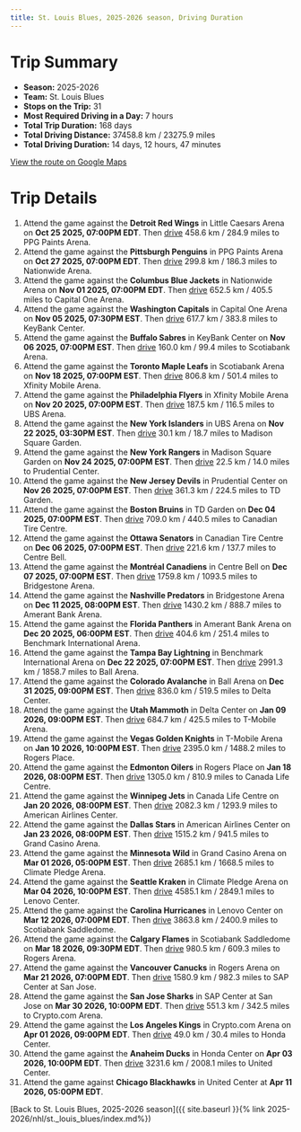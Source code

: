 ```yaml
---
title: St. Louis Blues, 2025-2026 season, Driving Duration
---
```


# Trip Summary
- **Season:** 2025-2026
- **Team:** St. Louis Blues
- **Stops on the Trip:** 31
- **Most Required Driving in a Day:** 7 hours
- **Total Trip Duration:** 168 days
- **Total Driving Distance:** 37458.8 km / 23275.9 miles
- **Total Driving Duration:** 14 days, 12 hours, 47 minutes

[View the route on Google Maps](https://www.google.com/maps/dir/Little+Caesars+Arena+Detroit/PPG+Paints+Arena+Pittsburgh/Nationwide+Arena+Columbus/Capital+One+Arena+Washington/KeyBank+Center+Buffalo/Scotiabank+Arena+Toronto/Xfinity+Mobile+Arena+Philadelphia/UBS+Arena+New+York/Madison+Square+Garden+New+York/Prudential+Center+New+Jersey/TD+Garden+Boston/Canadian+Tire+Centre+Ottawa/Centre+Bell+Montréal/Bridgestone+Arena+Nashville/Amerant+Bank+Arena+Florida/Benchmark+International+Arena+Tampa+Bay/Ball+Arena+Colorado/Delta+Center+Utah/T-Mobile+Arena+Vegas/Rogers+Place+Edmonton/Canada+Life+Centre+Winnipeg/American+Airlines+Center+Dallas/Grand+Casino+Arena+Minnesota/Climate+Pledge+Arena+Seattle/Lenovo+Center+Carolina/Scotiabank+Saddledome+Calgary/Rogers+Arena+Vancouver/SAP+Center+at+San+Jose+San+Jose/Crypto.com+Arena+Los+Angeles/Honda+Center+Anaheim/United+Center+Chicago)

# Trip Details
1. Attend the game against the **Detroit Red Wings** in Little Caesars Arena on **Oct 25 2025, 07:00PM EDT**. Then [drive](https://www.google.com/maps/dir/Little+Caesars+Arena+Detroit/PPG+Paints+Arena+Pittsburgh) 458.6 km / 284.9 miles to PPG Paints Arena.
2. Attend the game against the **Pittsburgh Penguins** in PPG Paints Arena on **Oct 27 2025, 07:00PM EDT**. Then [drive](https://www.google.com/maps/dir/PPG+Paints+Arena+Pittsburgh/Nationwide+Arena+Columbus) 299.8 km / 186.3 miles to Nationwide Arena.
3. Attend the game against the **Columbus Blue Jackets** in Nationwide Arena on **Nov 01 2025, 07:00PM EDT**. Then [drive](https://www.google.com/maps/dir/Nationwide+Arena+Columbus/Capital+One+Arena+Washington) 652.5 km / 405.5 miles to Capital One Arena.
4. Attend the game against the **Washington Capitals** in Capital One Arena on **Nov 05 2025, 07:30PM EST**. Then [drive](https://www.google.com/maps/dir/Capital+One+Arena+Washington/KeyBank+Center+Buffalo) 617.7 km / 383.8 miles to KeyBank Center.
5. Attend the game against the **Buffalo Sabres** in KeyBank Center on **Nov 06 2025, 07:00PM EST**. Then [drive](https://www.google.com/maps/dir/KeyBank+Center+Buffalo/Scotiabank+Arena+Toronto) 160.0 km / 99.4 miles to Scotiabank Arena.
6. Attend the game against the **Toronto Maple Leafs** in Scotiabank Arena on **Nov 18 2025, 07:00PM EST**. Then [drive](https://www.google.com/maps/dir/Scotiabank+Arena+Toronto/Xfinity+Mobile+Arena+Philadelphia) 806.8 km / 501.4 miles to Xfinity Mobile Arena.
7. Attend the game against the **Philadelphia Flyers** in Xfinity Mobile Arena on **Nov 20 2025, 07:00PM EST**. Then [drive](https://www.google.com/maps/dir/Xfinity+Mobile+Arena+Philadelphia/UBS+Arena+New+York) 187.5 km / 116.5 miles to UBS Arena.
8. Attend the game against the **New York Islanders** in UBS Arena on **Nov 22 2025, 03:30PM EST**. Then [drive](https://www.google.com/maps/dir/UBS+Arena+New+York/Madison+Square+Garden+New+York) 30.1 km / 18.7 miles to Madison Square Garden.
9. Attend the game against the **New York Rangers** in Madison Square Garden on **Nov 24 2025, 07:00PM EST**. Then [drive](https://www.google.com/maps/dir/Madison+Square+Garden+New+York/Prudential+Center+New+Jersey) 22.5 km / 14.0 miles to Prudential Center.
10. Attend the game against the **New Jersey Devils** in Prudential Center on **Nov 26 2025, 07:00PM EST**. Then [drive](https://www.google.com/maps/dir/Prudential+Center+New+Jersey/TD+Garden+Boston) 361.3 km / 224.5 miles to TD Garden.
11. Attend the game against the **Boston Bruins** in TD Garden on **Dec 04 2025, 07:00PM EST**. Then [drive](https://www.google.com/maps/dir/TD+Garden+Boston/Canadian+Tire+Centre+Ottawa) 709.0 km / 440.5 miles to Canadian Tire Centre.
12. Attend the game against the **Ottawa Senators** in Canadian Tire Centre on **Dec 06 2025, 07:00PM EST**. Then [drive](https://www.google.com/maps/dir/Canadian+Tire+Centre+Ottawa/Centre+Bell+Montréal) 221.6 km / 137.7 miles to Centre Bell.
13. Attend the game against the **Montréal Canadiens** in Centre Bell on **Dec 07 2025, 07:00PM EST**. Then [drive](https://www.google.com/maps/dir/Centre+Bell+Montréal/Bridgestone+Arena+Nashville) 1759.8 km / 1093.5 miles to Bridgestone Arena.
14. Attend the game against the **Nashville Predators** in Bridgestone Arena on **Dec 11 2025, 08:00PM EST**. Then [drive](https://www.google.com/maps/dir/Bridgestone+Arena+Nashville/Amerant+Bank+Arena+Florida) 1430.2 km / 888.7 miles to Amerant Bank Arena.
15. Attend the game against the **Florida Panthers** in Amerant Bank Arena on **Dec 20 2025, 06:00PM EST**. Then [drive](https://www.google.com/maps/dir/Amerant+Bank+Arena+Florida/Benchmark+International+Arena+Tampa+Bay) 404.6 km / 251.4 miles to Benchmark International Arena.
16. Attend the game against the **Tampa Bay Lightning** in Benchmark International Arena on **Dec 22 2025, 07:00PM EST**. Then [drive](https://www.google.com/maps/dir/Benchmark+International+Arena+Tampa+Bay/Ball+Arena+Colorado) 2991.3 km / 1858.7 miles to Ball Arena.
17. Attend the game against the **Colorado Avalanche** in Ball Arena on **Dec 31 2025, 09:00PM EST**. Then [drive](https://www.google.com/maps/dir/Ball+Arena+Colorado/Delta+Center+Utah) 836.0 km / 519.5 miles to Delta Center.
18. Attend the game against the **Utah Mammoth** in Delta Center on **Jan 09 2026, 09:00PM EST**. Then [drive](https://www.google.com/maps/dir/Delta+Center+Utah/T-Mobile+Arena+Vegas) 684.7 km / 425.5 miles to T-Mobile Arena.
19. Attend the game against the **Vegas Golden Knights** in T-Mobile Arena on **Jan 10 2026, 10:00PM EST**. Then [drive](https://www.google.com/maps/dir/T-Mobile+Arena+Vegas/Rogers+Place+Edmonton) 2395.0 km / 1488.2 miles to Rogers Place.
20. Attend the game against the **Edmonton Oilers** in Rogers Place on **Jan 18 2026, 08:00PM EST**. Then [drive](https://www.google.com/maps/dir/Rogers+Place+Edmonton/Canada+Life+Centre+Winnipeg) 1305.0 km / 810.9 miles to Canada Life Centre.
21. Attend the game against the **Winnipeg Jets** in Canada Life Centre on **Jan 20 2026, 08:00PM EST**. Then [drive](https://www.google.com/maps/dir/Canada+Life+Centre+Winnipeg/American+Airlines+Center+Dallas) 2082.3 km / 1293.9 miles to American Airlines Center.
22. Attend the game against the **Dallas Stars** in American Airlines Center on **Jan 23 2026, 08:00PM EST**. Then [drive](https://www.google.com/maps/dir/American+Airlines+Center+Dallas/Grand+Casino+Arena+Minnesota) 1515.2 km / 941.5 miles to Grand Casino Arena.
23. Attend the game against the **Minnesota Wild** in Grand Casino Arena on **Mar 01 2026, 05:00PM EST**. Then [drive](https://www.google.com/maps/dir/Grand+Casino+Arena+Minnesota/Climate+Pledge+Arena+Seattle) 2685.1 km / 1668.5 miles to Climate Pledge Arena.
24. Attend the game against the **Seattle Kraken** in Climate Pledge Arena on **Mar 04 2026, 10:00PM EST**. Then [drive](https://www.google.com/maps/dir/Climate+Pledge+Arena+Seattle/Lenovo+Center+Carolina) 4585.1 km / 2849.1 miles to Lenovo Center.
25. Attend the game against the **Carolina Hurricanes** in Lenovo Center on **Mar 12 2026, 07:00PM EDT**. Then [drive](https://www.google.com/maps/dir/Lenovo+Center+Carolina/Scotiabank+Saddledome+Calgary) 3863.8 km / 2400.9 miles to Scotiabank Saddledome.
26. Attend the game against the **Calgary Flames** in Scotiabank Saddledome on **Mar 18 2026, 09:30PM EDT**. Then [drive](https://www.google.com/maps/dir/Scotiabank+Saddledome+Calgary/Rogers+Arena+Vancouver) 980.5 km / 609.3 miles to Rogers Arena.
27. Attend the game against the **Vancouver Canucks** in Rogers Arena on **Mar 21 2026, 07:00PM EDT**. Then [drive](https://www.google.com/maps/dir/Rogers+Arena+Vancouver/SAP+Center+at+San+Jose+San+Jose) 1580.9 km / 982.3 miles to SAP Center at San Jose.
28. Attend the game against the **San Jose Sharks** in SAP Center at San Jose on **Mar 30 2026, 10:00PM EDT**. Then [drive](https://www.google.com/maps/dir/SAP+Center+at+San+Jose+San+Jose/Crypto.com+Arena+Los+Angeles) 551.3 km / 342.5 miles to Crypto.com Arena.
29. Attend the game against the **Los Angeles Kings** in Crypto.com Arena on **Apr 01 2026, 09:00PM EDT**. Then [drive](https://www.google.com/maps/dir/Crypto.com+Arena+Los+Angeles/Honda+Center+Anaheim) 49.0 km / 30.4 miles to Honda Center.
30. Attend the game against the **Anaheim Ducks** in Honda Center on **Apr 03 2026, 10:00PM EDT**. Then [drive](https://www.google.com/maps/dir/Honda+Center+Anaheim/United+Center+Chicago) 3231.6 km / 2008.1 miles to United Center.
31. Attend the game against **Chicago Blackhawks** in United Center at **Apr 11 2026, 05:00PM EDT**.

[Back to St. Louis Blues, 2025-2026 season]({{ site.baseurl }}{% link 2025-2026/nhl/st._louis_blues/index.md%})

